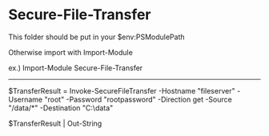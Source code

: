 # Secure-File-Transfer 

This folder should be put in your $env:PSModulePath

Otherwise import with Import-Module


ex.) Import-Module Secure-File-Transfer



---



$TransferResult = Invoke-SecureFileTransfer -Hostname "fileserver" -Username "root" -Password "rootpassword" -Direction get -Source "/data/*" -Destination "C:\data\"



$TransferResult | Out-String
